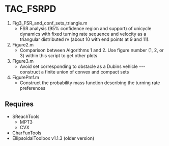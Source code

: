 # TAC_FSRPD

1. Fig3_FSR_and_conf_sets_triangle.m
    - FSR analysis (95% confidence region and support) of
      unicycle dynamics with fixed turning rate sequence and
      velocity as a triangular distributed rv (about 10 with
      end points at 9 and 11).
2. Figure2.m 
    - Comparison between Algorithms 1 and 2. Use figure number (1, 2, or 3)
      within this script to get other plots
3. Figure3.m
    - Avoid set corresponding to obstacle as a Dubins vehicle --- construct a
      finite union of convex and compact sets
4. FigurePmf.m
    - Construct the probability mass function describing the turning rate
      preferences

## Requires

- SReachTools
    - MPT3
    - CVX
- CharFunTools
- EllipsoidalToolbox v1.1.3 (older version)
